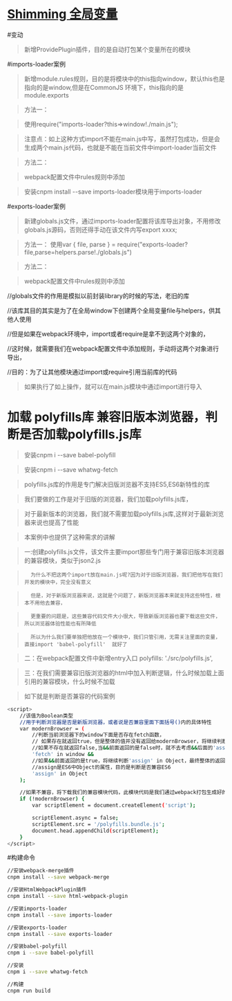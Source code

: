 # [Shimming 全局变量](https://doc.webpack-china.org/guides/shimming/)

#变动

>   新增ProvidePlugin插件，目的是自动打包某个变量所在的模块

#imports-loader案例
>   新增module.rules规则，目的是将模块中的this指向window，默认this也是指向的是window,但是在CommonJS 环境下，this指向的是module.exports

>   方法一：

>   使用require("imports-loader?this=>window!./main.js");

>   注意点：如上这种方式import不能在main.js中写，虽然打包成功，但是会生成两个main.js代码，也就是不能在当前文件中import-loader当前文件

>   方法二：

>   webpack配置文件中rules规则中添加

>   安装cnpm install --save imports-loader模块用于imports-loader

#exports-loader案例
>   新建globals.js文件，通过imports-loader配置将该库导出对象，不用修改globals.js源码，否则还得手动在该文件内写export xxxx;

>   方法一：
>   使用var { file, parse } = require("exports-loader?file,parse=helpers.parse!./globals.js")

>   方法二：

>   webpack配置文件中rules规则中添加

//globals文件的作用是模拟以前封装library的时候的写法，老旧的库

//该库其目的其实是为了在全局window下创建两个全局变量file与helpers，供其他人使用

//但是如果在webpack环境中，import或者require是拿不到这两个对象的，

//这时候，就需要我们在webpack配置文件中添加规则，手动将这两个对象进行导出，

//目的：为了让其他模块通过import或require引用当前库的代码

>   如果执行了如上操作，就可以在main.js模块中通过import进行导入


#   加载 polyfills库 兼容旧版本浏览器，判断是否加载polyfills.js库

>   安装cnpm i --save babel-polyfill

>   安装cnpm i --save whatwg-fetch

>   polyfills.js库的作用是专门解决旧版浏览器不支持ES5,ES6新特性的库

>   我们要做的工作是对于旧版的浏览器，我们加载polyfills.js库，

>   对于最新版本的浏览器，我们就不需要加载polyfills.js库,这样对于最新浏览器来说也提高了性能

>   本案例中也提供了这种需求的讲解

>   一:创建polyfills.js文件，该文件主要import那些专门用于兼容旧版本浏览器的兼容模块，类似于json2.js

>       为什么不把这两个import放在main.js呢?因为对于旧版浏览器，我们把他写在我们开发的模块中，完全没有意义

>       但是，对于新版浏览器来说，这就是个问题了，新版浏览器本来就支持这些特性，根本不用他去兼容，

>       更重要的问题是，这些兼容代码文件大小很大，导致新版浏览器也要下载这些文件，所以浏览器体验性能也有所降低

>       所以为什么我们要单独把他放在一个模块中，我们只管引用，无需关注里面的变量，直接import 'babel-polyfill'  就好了

>   二：在webpack配置文件中新增entry入口 polyfills: './src/polyfills.js',

>   三：在我们需要兼容旧版浏览器的html中加入判断逻辑，什么时候加载上面引用的兼容模块，什么时候不加载

>   如下就是判断是否兼容的代码案例
```bash
<script>
    //该值为Boolean类型
    //用于判断浏览器是否是新版浏览器，或者说是否兼容里面下面括号()内的具体特性
    var modernBrowser = (
        //判断当前浏览器下的window下面是否存在fetch函数，
        // 如果存在就返回true，但是整体的值并没有返回给modernBrowser，将继续判断'assign' in Object,以它返回的值为准
        //如果不存在就返回false,当&&前面返回的是false时，就不去考虑&&后面的'assign' in Object的返回值，将整体返回值为false给modernBrowser
        'fetch' in window &&
        //如果&&前面返回的是true，将继续判断'assign' in Object，最终整体的返回值依据他
        //assign是ES6中Object的属性，目的是判断是否兼容ES6
        'assign' in Object
    );

    //如果不兼容，将下载我们的兼容模块代码，此模块代码是我们通过webpack打包生成好的文件
    if (!modernBrowser) {
        var scriptElement = document.createElement('script');

        scriptElement.async = false;
        scriptElement.src = '/polyfills.bundle.js';
        document.head.appendChild(scriptElement);
    }
</script>
```






#构建命令
```bash
//安装webpack-merge插件
cnpm install --save webpack-merge

//安装HtmlWebpackPlugin插件
cnpm install --save html-webpack-plugin

//安装imports-loader
cnpm install --save imports-loader

//安装exports-loader
cnpm install --save exports-loader

//安装babel-polyfill
cnpm i --save babel-polyfill

//安装
cnpm i --save whatwg-fetch

//构建
cnpm run build

```

